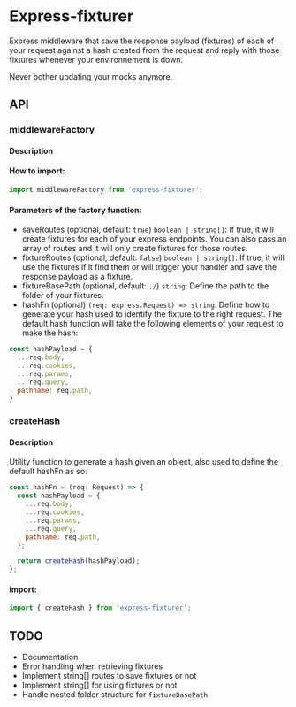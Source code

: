 # Express-fixturer

Express middleware that save the response payload (fixtures) of each of your request against a hash created from the request and reply with those fixtures whenever your environnement is down.

Never bother updating your mocks anymore.

## API

### middlewareFactory

#### Description

#### How to import:
```js
import middlewareFactory from 'express-fixturer';
```

#### Parameters of the factory function:

- saveRoutes (optional, default: `true`) `boolean | string[]`: If true, it will create fixtures for each of your express endpoints. You can also pass an array of routes and it will only create fixtures for those routes.
- fixtureRoutes (optional, default: `false`) `boolean | string[]`: If true, it will use the fixtures if it find them or will trigger your handler and save the response payload as a fixture.
- fixtureBasePath (optional, default: `./`) `string`: Define the path to the folder of your fixtures.
- hashFn (optional) `(req: express.Request) => string`: Define how to generate your hash used to identify the fixture to the right request. The default hash function will take the following elements of your request to make the hash:
```js
const hashPayload = {
  ...req.body,
  ...req.cookies,
  ...req.params,
  ...req.query,
  pathname: req.path,
}
```

### createHash

#### Description
Utility function to generate a hash given an object, also used to define the default hashFn as so:
```js
const hashFn = (req: Request) => {
  const hashPayload = {
    ...req.body,
    ...req.cookies,
    ...req.params,
    ...req.query,
    pathname: req.path,
  };

  return createHash(hashPayload);
};
```

#### import:
```js
import { createHash } from 'express-fixturer';
```

## TODO

- Documentation
- Error handling when retrieving fixtures
- Implement string[] routes to save fixtures or not
- Implement string[] for using fixtures or not
- Handle nested folder structure for `fixtureBasePath`